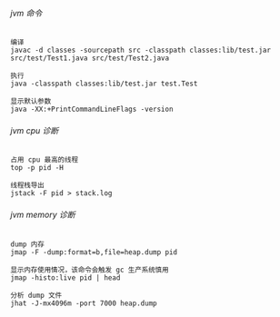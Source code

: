 ###### jvm 命令
```shell
编译
javac -d classes -sourcepath src -classpath classes:lib/test.jar src/test/Test1.java src/test/Test2.java

执行
java -classpath classes:lib/test.jar test.Test

显示默认参数
java -XX:+PrintCommandLineFlags -version
```


###### jvm cpu 诊断
```shell
占用 cpu 最高的线程
top -p pid -H

线程栈导出
jstack -F pid > stack.log
```


###### jvm memory 诊断
```shell
dump 内存
jmap -F -dump:format=b,file=heap.dump pid

显示内存使用情况，该命令会触发 gc 生产系统慎用
jmap -histo:live pid | head

分析 dump 文件
jhat -J-mx4096m -port 7000 heap.dump
```
